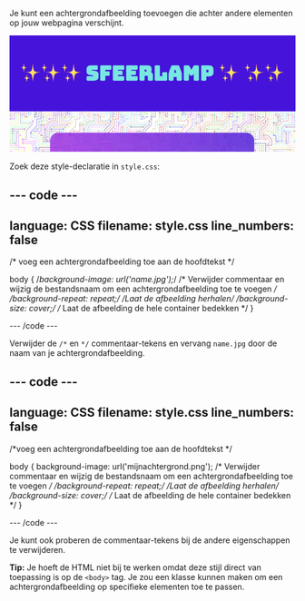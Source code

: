 Je kunt een achtergrondafbeelding toevoegen die achter andere elementen op jouw webpagina verschijnt.

![Een kleurrijke elektronische circuitachtergrond achter de hoofdinhoud op een webpagina.](images/background-image.png)

Zoek deze style-declaratie in `style.css`:

--- code ---
---
language: CSS
filename: style.css
line_numbers: false
---

/* voeg een achtergrondafbeelding toe aan de hoofdtekst */

body {
  /*background-image: url('name.jpg');*/ /* Verwijder commentaar en wijzig de bestandsnaam om een achtergrondafbeelding toe te voegen */
  /*background-repeat: repeat;*/ /*Laat de afbeelding herhalen*/
  /*background-size: cover;*/ /* Laat de afbeelding de hele container bedekken */
}

--- /code ---

Verwijder de `/*` en `*/` commentaar-tekens en vervang `name.jpg` door de naam van je achtergrondafbeelding.

--- code ---
---
language: CSS
filename: style.css
line_numbers: false
---

/*voeg een achtergrondafbeelding toe aan de hoofdtekst */

body {
  background-image: url('mijnachtergrond.png'); /* Verwijder commentaar en wijzig de bestandsnaam om een achtergrondafbeelding toe te voegen */
  /*background-repeat: repeat;*/ /*Laat de afbeelding herhalen*/
  /*background-size: cover;*/ /* Laat de afbeelding de hele container bedekken */
}

--- /code ---

Je kunt ook proberen de commentaar-tekens bij de andere eigenschappen te verwijderen.

**Tip:** Je hoeft de HTML niet bij te werken omdat deze stijl direct van toepassing is op de `<body>` tag. Je zou een klasse kunnen maken om een achtergrondafbeelding op specifieke elementen toe te passen.
